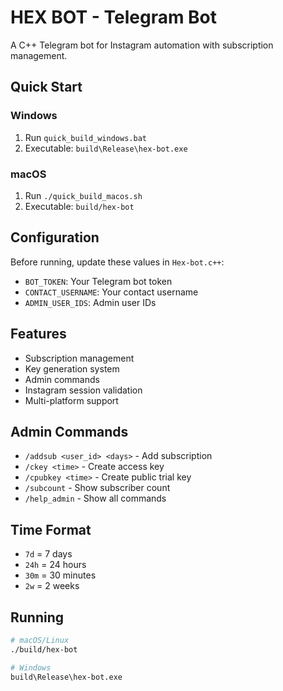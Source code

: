 # HEX BOT - Telegram Bot

A C++ Telegram bot for Instagram automation with subscription management.

## Quick Start

### Windows
1. Run `quick_build_windows.bat`
2. Executable: `build\Release\hex-bot.exe`

### macOS
1. Run `./quick_build_macos.sh`
2. Executable: `build/hex-bot`

## Configuration

Before running, update these values in `Hex-bot.c++`:
- `BOT_TOKEN`: Your Telegram bot token
- `CONTACT_USERNAME`: Your contact username
- `ADMIN_USER_IDS`: Admin user IDs

## Features

- Subscription management
- Key generation system
- Admin commands
- Instagram session validation
- Multi-platform support

## Admin Commands

- `/addsub <user_id> <days>` - Add subscription
- `/ckey <time>` - Create access key
- `/cpubkey <time>` - Create public trial key
- `/subcount` - Show subscriber count
- `/help_admin` - Show all commands

## Time Format

- `7d` = 7 days
- `24h` = 24 hours
- `30m` = 30 minutes
- `2w` = 2 weeks

## Running

```bash
# macOS/Linux
./build/hex-bot

# Windows
build\Release\hex-bot.exe
```